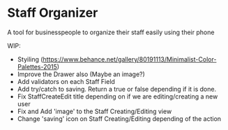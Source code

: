 # Staff Organizer

A tool for businesspeople to organize their staff easily using their phone

WIP:
- Styiling (https://www.behance.net/gallery/80191113/Minimalist-Color-Palettes-2015)
- Improve the Drawer also (Maybe an image?)
- Add validators on each Staff Field
- Add try/catch to saving. Return a true or false depending if it is done.
- Fix StaffCreateEdit title depending on if we are editing/creating a new user
- Fix and Add 'image' to the Staff Creating/Editing view
- Change 'saving' icon on Staff Creating/Editing depending of the action